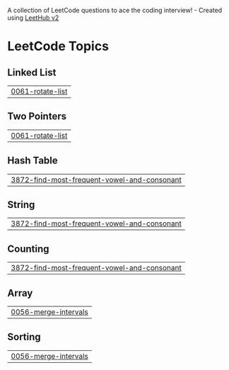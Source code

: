 A collection of LeetCode questions to ace the coding interview! - Created using [LeetHub v2](https://github.com/arunbhardwaj/LeetHub-2.0)
<!---LeetCode Topics Start-->
# LeetCode Topics
## Linked List
|  |
| ------- |
| [0061-rotate-list](https://github.com/solomon-2105/Leetcode-problems/tree/master/0061-rotate-list) |
## Two Pointers
|  |
| ------- |
| [0061-rotate-list](https://github.com/solomon-2105/Leetcode-problems/tree/master/0061-rotate-list) |
## Hash Table
|  |
| ------- |
| [3872-find-most-frequent-vowel-and-consonant](https://github.com/solomon-2105/Leetcode-problems/tree/master/3872-find-most-frequent-vowel-and-consonant) |
## String
|  |
| ------- |
| [3872-find-most-frequent-vowel-and-consonant](https://github.com/solomon-2105/Leetcode-problems/tree/master/3872-find-most-frequent-vowel-and-consonant) |
## Counting
|  |
| ------- |
| [3872-find-most-frequent-vowel-and-consonant](https://github.com/solomon-2105/Leetcode-problems/tree/master/3872-find-most-frequent-vowel-and-consonant) |
## Array
|  |
| ------- |
| [0056-merge-intervals](https://github.com/solomon-2105/Leetcode-problems/tree/master/0056-merge-intervals) |
## Sorting
|  |
| ------- |
| [0056-merge-intervals](https://github.com/solomon-2105/Leetcode-problems/tree/master/0056-merge-intervals) |
<!---LeetCode Topics End-->
